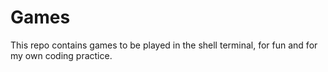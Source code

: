 # Games

This repo contains games to be played in the shell terminal, for fun and for my
own coding practice.

